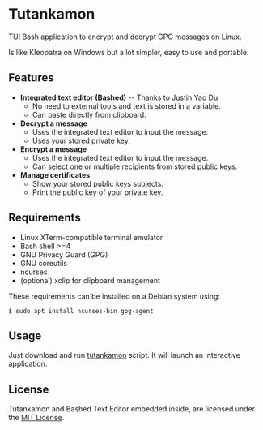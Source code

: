 # Tutankamon
TUI Bash application to encrypt and decrypt GPG messages on Linux.

Is like Kleopatra on Windows but a lot simpler, easy to use and portable.

## Features

- **Integrated text editor (Bashed)** -- Thanks to Justin Yao Du
  - No need to external tools and text is stored in a variable.
  - Can paste directly from clipboard.
- **Decrypt a message**
  - Uses the integrated text editor to input the message.
  - Uses your stored private key.
- **Encrypt a message**
  - Uses the integrated text editor to input the message.
  - Can select one or multiple recipients from stored public keys.
- **Manage certificates**
  - Show your stored public keys subjects.
  - Print the public key of your private key.

## Requirements

- Linux XTerm-compatible terminal emulator
- Bash shell >=4
- GNU Privacy Guard (GPG)
- GNU coreutils
- ncurses
- (optional) xclip for clipboard management

These requirements can be installed on a Debian system using:

```console
$ sudo apt install ncurses-bin gpg-agent
```

## Usage

Just download and run [tutankamon](tutankamon) script. It will launch an interactive application.

## License
Tutankamon and Bashed Text Editor embedded inside, are licensed under the [MIT License](LICENSE.md).